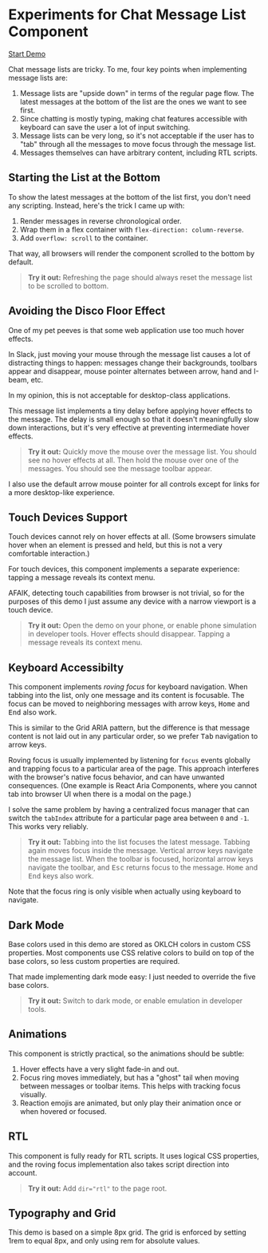 # Experiments for Chat Message List Component

[Start Demo](https://message-list-playground.vercel.app/)

Chat message lists are tricky. To me, four key points when implementing message
lists are:

1. Message lists are "upside down" in terms of the regular page flow. The latest
   messages at the bottom of the list are the ones we want to see first.
2. Since chatting is mostly typing, making chat features accessible with
   keyboard can save the user a lot of input switching.
3. Message lists can be very long, so it's not acceptable if the user has to
   "tab" through all the messages to move focus through the message list.
4. Messages themselves can have arbitrary content, including RTL scripts.

## Starting the List at the Bottom

To show the latest messages at the bottom of the list first, you don't need any
scripting. Instead, here's the trick I came up with:

1. Render messages in reverse chronological order.
2. Wrap them in a flex container with `flex-direction: column-reverse`.
3. Add `overflow: scroll` to the container.

That way, all browsers will render the component scrolled to the bottom by
default.

> **Try it out:** Refreshing the page should always reset the message list to be
> scrolled to bottom.

## Avoiding the Disco Floor Effect

One of my pet peeves is that some web application use too much hover effects.

In Slack, just moving your mouse through the message list causes a lot of
distracting things to happen: messages change their backgrounds, toolbars appear
and disappear, mouse pointer alternates between arrow, hand and I-beam, etc.

In my opinion, this is not acceptable for desktop-class applications.

This message list implements a tiny delay before applying hover effects to the
message. The delay is small enough so that it doesn't meaningfully slow down
interactions, but it's very effective at preventing intermediate hover effects.

> **Try it out:** Quickly move the mouse over the message list. You should see
> no hover effects at all. Then hold the mouse over one of the messages. You
> should see the message toolbar appear.

I also use the default arrow mouse pointer for all controls except for links for
a more desktop-like experience.

## Touch Devices Support

Touch devices cannot rely on hover effects at all. (Some browsers simulate hover
when an element is pressed and held, but this is not a very comfortable
interaction.)

For touch devices, this component implements a separate experience: tapping a
message reveals its context menu.

AFAIK, detecting touch capabilities from browser is not trivial, so for the
purposes of this demo I just assume any device with a narrow viewport is a touch
device.

> **Try it out:** Open the demo on your phone, or enable phone simulation in
> developer tools. Hover effects should disappear. Tapping a message reveals its
> context menu.

## Keyboard Accessibilty

This component implements _roving focus_ for keyboard navigation. When tabbing
into the list, only one message and its content is focusable. The focus can be
moved to neighboring messages with arrow keys, <kbd>Home</kbd> and
<kbd>End</kbd> also work.

This is similar to the Grid ARIA pattern, but the difference is that message
content is not laid out in any particular order, so we prefer <kbd>Tab</kbd>
navigation to arrow keys.

Roving focus is usually implemented by listening for `focus` events globally and
trapping focus to a particular area of the page. This approach interferes with
the browser's native focus behavior, and can have unwanted consequences. (One
example is React Aria Components, where you cannot tab into browser UI when
there is a modal on the page.)

I solve the same problem by having a centralized focus manager that can switch
the `tabIndex` attribute for a particular page area between `0` and `-1`. This
works very reliably.

> **Try it out:** Tabbing into the list focuses the latest message. Tabbing
> again moves focus inside the message. Vertical arrow keys navigate the message
> list. When the toolbar is focused, horizontal arrow keys navigate the toolbar,
> and <kbd>Esc</kbd> returns focus to the message. <kbd>Home</kbd> and
> <kbd>End</kbd> keys also work.

Note that the focus ring is only visible when actually using keyboard to
navigate.

## Dark Mode

Base colors used in this demo are stored as OKLCH colors in custom CSS
properties. Most components use CSS relative colors to build on top of the base
colors, so less custom properties are required.

That made implementing dark mode easy: I just needed to override the five base
colors.

> **Try it out:** Switch to dark mode, or enable emulation in developer tools.

## Animations

This component is strictly practical, so the animations should be subtle:

1. Hover effects have a very slight fade-in and out.
2. Focus ring moves immediately, but has a "ghost" tail when moving between
   messages or toolbar items. This helps with tracking focus visually.
3. Reaction emojis are animated, but only play their animation once or when
   hovered or focused.

## RTL

This component is fully ready for RTL scripts. It uses logical CSS properties,
and the roving focus implementation also takes script direction into account.

> **Try it out:** Add `dir="rtl"` to the page root.

## Typography and Grid

This demo is based on a simple 8px grid. The grid is enforced by setting 1rem to
equal 8px, and only using rem for absolute values.
